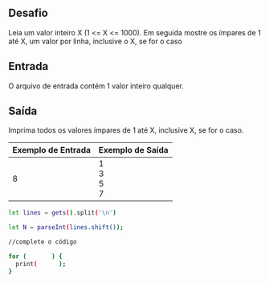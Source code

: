 ## Desafio

Leia um valor inteiro X (1 <= X <= 1000). Em seguida mostre os ímpares de 1 até X, um valor por linha, inclusive o X, se for o caso

## Entrada

O arquivo de entrada contém 1 valor inteiro qualquer.

## Saída

Imprima todos os valores ímpares de 1 até X, inclusive X, se for o caso.

| Exemplo de Entrada | Exemplo de Saída|
| ---|--- |
| 8 | 1<br />3<br />5<br />7 |

```bash
let lines = gets().split('\n')

let N = parseInt(lines.shift());

//complete o código

for (       ) {
  print(      );
}


```
 




